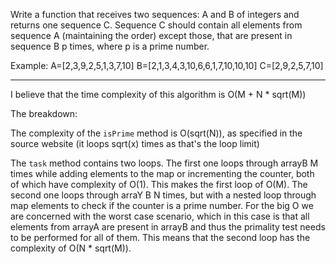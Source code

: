Write a function that receives two sequences: A and B of integers and returns one sequence C. Sequence C should contain all elements from sequence A (maintaining the order) except those, that are present in sequence B p times, where p is a prime number.

Example:
A=[2,3,9,2,5,1,3,7,10]
B=[2,1,3,4,3,10,6,6,1,7,10,10,10]
C=[2,9,2,5,7,10] 

---

I believe that the time complexity of this algorithm is O(M + N * sqrt(M))

The breakdown:

The complexity of the `isPrime` method is O(sqrt(N)), as specified in the source website (it loops sqrt(x) times as that's the loop limit)

The `task` method contains two loops.
The first one loops through arrayB M times while adding elements to the map or incrementing the counter, both of which have complexity of O(1). This makes the first loop of O(M).
The second one loops through arraY B N times, but with a nested loop through map elements to check if the counter is a prime number. For the big O we are concerned with the worst case scenario, which in this case is that all elements from arrayA are present in arrayB and thus the primality test needs to be performed for all of them. This means that the second loop has the complexity of O(N * sqrt(M)).